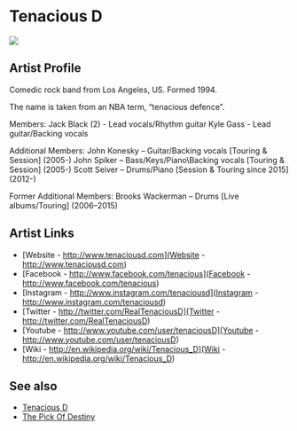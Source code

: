 # Tenacious D

![](../../asssets/artists/Tenacious_D.png)

## Artist Profile

Comedic rock band from Los Angeles, US.
Formed 1994.

The name is taken from an NBA term, “tenacious defence”.

Members:
Jack Black (2) - Lead vocals/Rhythm guitar
Kyle Gass - Lead guitar/Backing vocals

Additional Members:
John Konesky – Guitar/Backing vocals [Touring & Session] (2005-)
John Spiker – Bass/Keys/Piano\Backing vocals [Touring & Session] (2005-)
Scott Seiver – Drums/Piano [Session & Touring since 2015] (2012-)

Former Additional Members:
Brooks Wackerman – Drums [Live albums/Touring] (2006–2015)

## Artist Links

- [Website - http://www.tenaciousd.com](Website - http://www.tenaciousd.com)
- [Facebook - http://www.facebook.com/tenacious](Facebook - http://www.facebook.com/tenacious)
- [Instagram - http://www.instagram.com/tenaciousd](Instagram - http://www.instagram.com/tenaciousd)
- [Twitter - http://twitter.com/RealTenaciousD](Twitter - http://twitter.com/RealTenaciousD)
- [Youtube - http://www.youtube.com/user/tenaciousD](Youtube - http://www.youtube.com/user/tenaciousD)
- [Wiki - http://en.wikipedia.org/wiki/Tenacious_D](Wiki - http://en.wikipedia.org/wiki/Tenacious_D)


## See also

- [Tenacious D](Tenacious_D-Tenacious_D.md)
- [The Pick Of Destiny](Tenacious_D-The_Pick_Of_Destiny.md)
